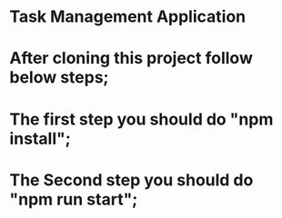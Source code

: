 # Task Management Application

# After cloning this project follow below steps;
# The first step you should do "npm install";
# The Second step you should do "npm run start";